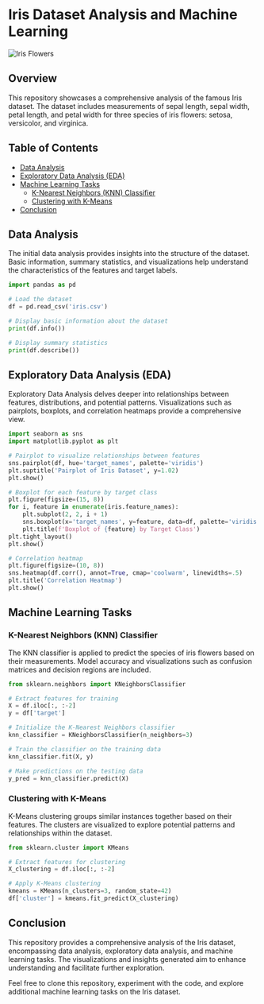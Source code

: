 # Iris Dataset Analysis and Machine Learning

![Iris Flowers](images/iris_flowers.jpg)

## Overview

This repository showcases a comprehensive analysis of the famous Iris dataset. The dataset includes measurements of sepal length, sepal width, petal length, and petal width for three species of iris flowers: setosa, versicolor, and virginica.

## Table of Contents

- [Data Analysis](#data-analysis)
- [Exploratory Data Analysis (EDA)](#exploratory-data-analysis-eda)
- [Machine Learning Tasks](#machine-learning-tasks)
  - [K-Nearest Neighbors (KNN) Classifier](#k-nearest-neighbors-knn-classifier)
  - [Clustering with K-Means](#clustering-with-k-means)
- [Conclusion](#conclusion)



## Data Analysis

The initial data analysis provides insights into the structure of the dataset. Basic information, summary statistics, and visualizations help understand the characteristics of the features and target labels.

```python
import pandas as pd

# Load the dataset
df = pd.read_csv('iris.csv')

# Display basic information about the dataset
print(df.info())

# Display summary statistics
print(df.describe())
```

## Exploratory Data Analysis (EDA)
Exploratory Data Analysis delves deeper into relationships between features, distributions, and potential patterns. Visualizations such as pairplots, boxplots, and correlation heatmaps provide a comprehensive view.
```python
import seaborn as sns
import matplotlib.pyplot as plt

# Pairplot to visualize relationships between features
sns.pairplot(df, hue='target_names', palette='viridis')
plt.suptitle('Pairplot of Iris Dataset', y=1.02)
plt.show()

# Boxplot for each feature by target class
plt.figure(figsize=(15, 8))
for i, feature in enumerate(iris.feature_names):
    plt.subplot(2, 2, i + 1)
    sns.boxplot(x='target_names', y=feature, data=df, palette='viridis')
    plt.title(f'Boxplot of {feature} by Target Class')
plt.tight_layout()
plt.show()

# Correlation heatmap
plt.figure(figsize=(10, 8))
sns.heatmap(df.corr(), annot=True, cmap='coolwarm', linewidths=.5)
plt.title('Correlation Heatmap')
plt.show()
```
## Machine Learning Tasks
### K-Nearest Neighbors (KNN) Classifier
The KNN classifier is applied to predict the species of iris flowers based on their measurements. Model accuracy and visualizations such as confusion matrices and decision regions are included.
```python
from sklearn.neighbors import KNeighborsClassifier

# Extract features for training
X = df.iloc[:, :-2]
y = df['target']

# Initialize the K-Nearest Neighbors classifier
knn_classifier = KNeighborsClassifier(n_neighbors=3)

# Train the classifier on the training data
knn_classifier.fit(X, y)

# Make predictions on the testing data
y_pred = knn_classifier.predict(X)
```
### Clustering with K-Means
K-Means clustering groups similar instances together based on their features. The clusters are visualized to explore potential patterns and relationships within the dataset.
```python
from sklearn.cluster import KMeans

# Extract features for clustering
X_clustering = df.iloc[:, :-2]

# Apply K-Means clustering
kmeans = KMeans(n_clusters=3, random_state=42)
df['cluster'] = kmeans.fit_predict(X_clustering)
```

## Conclusion

This repository provides a comprehensive analysis of the Iris dataset, encompassing data analysis, exploratory data analysis, and machine learning tasks. The visualizations and insights generated aim to enhance understanding and facilitate further exploration.

Feel free to clone this repository, experiment with the code, and explore additional machine learning tasks on the Iris dataset.
